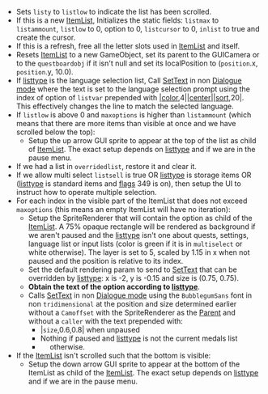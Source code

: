 * Sets `listy` to `listlow` to indicate the list has been scrolled.
* If this is a new [ItemList](../ItemList.md), Initializes the static fields: `listmax` to `listammount`, `listlow` to 0, option to 0, `listcursor` to 0, `inlist` to true and create the cursor.
* If this is a refresh, free all the letter slots used in [ItemList](../ItemList.md) and itself.
* Resets [ItemList](../ItemList.md) to a new GameObject, set its parent to the GUICamera or to the `questboardobj` if it isn't null and set its localPosition to (`position`.x, `position`.y, 10.0).
* If [listtype](../listtype.md) is the language selection list, Call [SetText](../../SetText/SetText.md) in non [Dialogue mode](../../SetText/Dialogue%20mode.md) where the text is set to the language selection prompt using the index of option of `listvar` prepended with |[color](../../SetText/Commands/Individual%20commands/Color.md),4||[center](../../SetText/Commands/Individual%20commands/Center.md)\||[sort](../../SetText/Commands/Individual%20commands/Sort.md),20|. This effectively changes the line to match the selected language.
* If `listlow` is above 0 and `maxoptions` is higher than `listammount` (which means that there are more items than visible at once and we have scrolled below the top):
  * Setup the up arrow GUI sprite to appear at the top of the list as child of [ItemList](../ItemList.md). The exact setup depends on [listtype](../listtype.md) and if we are in the pause menu.
* If we had a list in `overridedlist`, restore it and clear it.
* If we allow multi select `listsell` is true OR [listtype](../listtype.md) is storage items OR ([listtype](../listtype.md) is standard items and [flags](../../Flags%20arrays/flags.md) 349 is on), then setup the UI to instruct how to operate multiple selection.
* For each index in the visible part of the ItemList that does not exceed `maxoptions` (this means an empty ItemList will have no iteration):
  * Setup the SpriteRenderer that will contain the option as child of the [ItemList](../ItemList.md). A 75% opaque rectangle will be rendered as background if we aren't paused and the [listtype](../listtype.md) isn't one about quests, settings, language list or input lists (color is green if it is in `multiselect` or white otherwise). The layer is set to 5, scaled by 1.15 in x when not paused and the position is relative to its index.
  * Set the default rendering param to send to [SetText](../../SetText/SetText.md) that can be overridden by [listtype](../listtype.md): x is -2, y is -0.15 and size is (0.75, 0.75).
  * **Obtain the text of the option according to [listtype](../listtype.md)**.
  * Calls [SetText](../../SetText/SetText.md) in non [Dialogue mode](../../SetText/Dialogue%20mode.md) using the `BubblegumSans` font in non `tridimensional` at the position and size determined earlier without a `Camoffset` with the SpriteRenderer as the [Parent](../../SetText/Commands/Individual%20commands/Parent.md) and without a `caller` with the text prepended with:
    * \|`size`,0.6,0.8| when unpaused 
    * Nothing if paused and [listtype](../listtype.md) is not the current medals list 
    * `  ` otherwise.
* If the [ItemList](../ItemList.md) isn't scrolled such that the bottom is visible:
  * Setup the down arrow GUI sprite to appear at the bottom of the ItemList as child of the [ItemList](../ItemList.md). The exact setup depends on [listtype](../listtype.md) and if we are in the pause menu.
